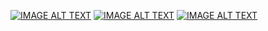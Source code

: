 [![IMAGE ALT TEXT](http://img.youtube.com/vi/"U3sSsTlQkMQ"/0.jpg)](https://www.youtube.com/watch?v="U3sSsTlQkMQ" "C語言程式設計第五周(大學版1)庫存函數與使用者定義函數")
[![IMAGE ALT TEXT](http://img.youtube.com/vi/"FxJr_KYjqgs"/0.jpg)](https://www.youtube.com/watch?v="FxJr_KYjqgs" "C語言程式設計第五周(大學版2)庫存函數與使用者定義函數")
[![IMAGE ALT TEXT](http://img.youtube.com/vi/"O_qSjtw7jgs"/0.jpg)](https://www.youtube.com/watch?v="O_qSjtw7jgs" "C語言程式設計第五周(大學版3)庫存函數與使用者定義函數")
